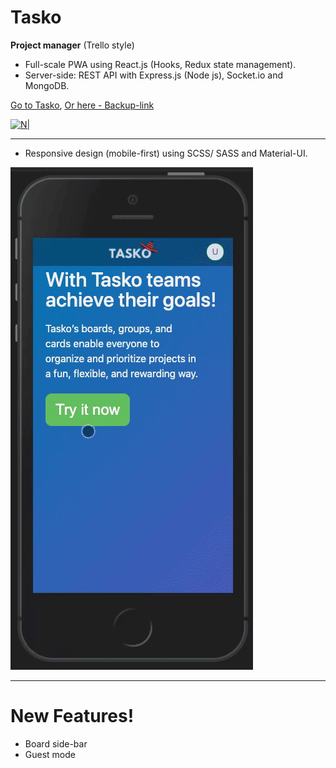 # Tasko
 **Project manager**  (Trello style)
* Full-scale PWA using React.js (Hooks, Redux state management).
* Server-side: REST API with Express.js (Node js), Socket.io and MongoDB.

[Go to Tasko](https://tasko-board.herokuapp.com), [Or here - Backup-link](https://tasko-boards.herokuapp.com)

[![N|](https://github.com/sapirwo/tasko_public/blob/master/tasko-demo.gif?raw=true)](https://tasko-board.herokuapp.com)

----
* Responsive design (mobile-first) using SCSS/ SASS and Material-UI.

[![N|](https://github.com/sapirwo/tasko_public/blob/master/tasko-demo-mobile.gif?raw=true)](https://tasko-board.herokuapp.com)

----
# New Features!

  - Board side-bar
  - Guest mode

